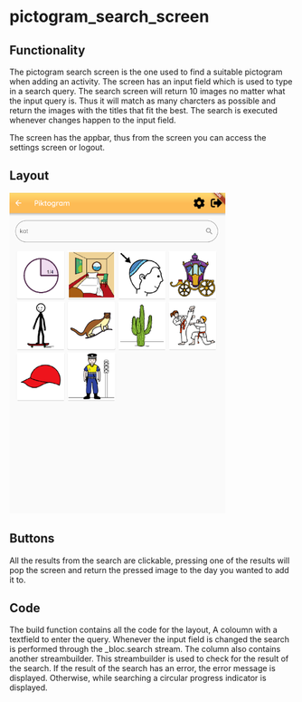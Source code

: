 # pictogram_search_screen

## Functionality
The pictogram search screen is the one used to find a suitable pictogram when adding an activity. The screen has an input field which is used to type in a search query. The search screen will return 10 images no matter what the input query is. Thus it will match as many charcters as possible and return the images with the titles that fit the best. The search is executed whenever changes happen to the input field.

The screen has the appbar, thus from the screen you can access the settings screen or logout.
## Layout
![The pictogram search screen](../pictures/pictogram_search_screen.PNG)

## Buttons
All the results from the search are clickable, pressing one of the results will pop the screen and return the pressed image to the day you wanted to add it to.

## Code
The build function contains all the code for the layout, A coloumn with a textfield to enter the query. Whenever the input field is changed the search is performed through the _bloc.search stream. The column also contains another streambuilder. This streambuilder is used to check for the result of the search. If the result of the search has an error, the error message is displayed. Otherwise, while searching a circular progress indicator is displayed. 